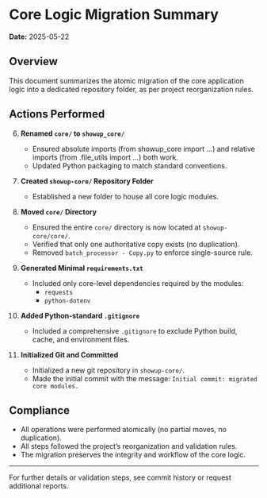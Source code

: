 # Core Logic Migration Summary

**Date:** 2025-05-22

## Overview
This document summarizes the atomic migration of the core application logic into a dedicated repository folder, as per project reorganization rules.

## Actions Performed

6. **Renamed `core/` to `showup_core/`**
   - Ensured absolute imports (from showup_core import ...) and relative imports (from .file_utils import ...) both work.
   - Updated Python packaging to match standard conventions.

1. **Created `showup-core/` Repository Folder**
   - Established a new folder to house all core logic modules.

2. **Moved `core/` Directory**
   - Ensured the entire `core/` directory is now located at `showup-core/core/`.
   - Verified that only one authoritative copy exists (no duplication).
   - Removed `batch_processor - Copy.py` to enforce single-source rule.

3. **Generated Minimal `requirements.txt`**
   - Included only core-level dependencies required by the modules:
     - `requests`
     - `python-dotenv`

4. **Added Python-standard `.gitignore`**
   - Included a comprehensive `.gitignore` to exclude Python build, cache, and environment files.

5. **Initialized Git and Committed**
   - Initialized a new git repository in `showup-core/`.
   - Made the initial commit with the message: `Initial commit: migrated core modules.`

## Compliance
- All operations were performed atomically (no partial moves, no duplication).
- All steps followed the project’s reorganization and validation rules.
- The migration preserves the integrity and workflow of the core logic.

---

For further details or validation steps, see commit history or request additional reports.
